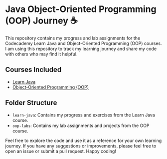 # Java Object-Oriented Programming (OOP) Journey ☕️

This repository contains my progress and lab assignments for the Codecademy Learn Java and Object-Oriented Programming (OOP) courses. I am using this repository to track my learning journey and share my code with others who may find it helpful.

## Courses Included
- [Learn Java](https://www.codecademy.com/learn/learn-java)
- [Object-Oriented Programming (OOP)](https://github.com/eftekin/javaOOP101/tree/main/oop-labs)

## Folder Structure
- `learn-java`: Contains my progress and exercises from the Learn Java course.
- `oop-labs`: Contains my lab assignments and projects from the OOP course.

Feel free to explore the code and use it as a reference for your own learning journey. If you have any suggestions or improvements, please feel free to open an issue or submit a pull request. Happy coding!
